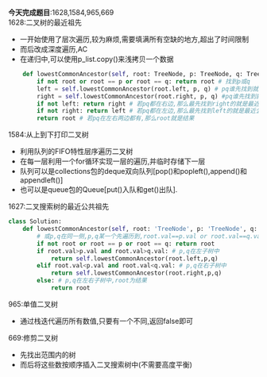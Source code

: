 **今天完成题目**:1628,1584,965,669  
1628:二叉树的最近祖先
- 一开始使用了层次遍历,较为麻烦,需要填满所有空缺的地方,超出了时间限制
- 而后改成深度遍历,AC
- 在递归中,可以使用p_list.copy()来浅拷贝一个数据
```python
    def lowestCommonAncestor(self, root: TreeNode, p: TreeNode, q: TreeNode) -> TreeNode:
        if not root or root == p or root == q: return root # 找到p或q
        left = self.lowestCommonAncestor(root.left, p, q) # pq谁先找到就返回谁
        right = self.lowestCommonAncestor(root.right, p, q) #pq谁先找到就先返回谁
        if not left: return right # 若pq都在右边,那么最先找到right的就是最近公共祖先
        if not right: return left # 若pq都在左边,那么最先找到left的就是最近公共祖先
        return root # 若pq在左右两边都有,那么root就是结果
```

1584:从上到下打印二叉树
- 利用队列的FIFO特性层序遍历二叉树
- 在每一层利用一个for循环实现一层的遍历,并临时存储下一层
- 队列可以是collections包的deque双向队列[pop()和popleft(),append()和appendleft()]
- 也可以是queue包的Queue[put()入队和get()出队].

1627:二叉搜索树的最近公共祖先
```python
class Solution:
    def lowestCommonAncestor(self, root: 'TreeNode', p: 'TreeNode', q: 'TreeNode') -> 'TreeNode':
        # 或p,q在同一侧,p,q某一个先遍历到,root.val==p.val or root.val==q.val
        if not root or root == p or root == q: return root
        if root.val>p.val and root.val>q.val: # p,q在左子树中
            return self.lowestCommonAncestor(root.left,p,q)
        elif root.val<p.val and root.val<q.val: # p,q在右子树中
            return self.lowestCommonAncestor(root.right,p,q)
        else: # p,q在左右子树中,root为结果
            return root 

```

965:单值二叉树
- 通过栈迭代遍历所有数值,只要有一个不同,返回false即可

669:修剪二叉树
- 先找出范围内的树
- 而后将这些数按顺序插入二叉搜索树中(不需要高度平衡)
